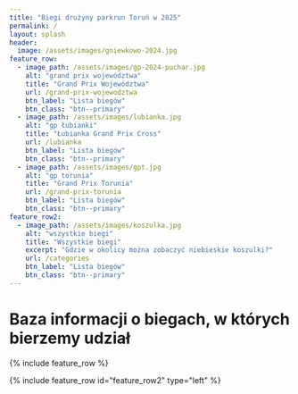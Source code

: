 ```yaml
---
title: "Biegi drużyny parkrun Toruń w 2025"
permalink: /
layout: splash
header:
  image: /assets/images/gniewkowo-2024.jpg
feature_row:
  - image_path: /assets/images/gp-2024-puchar.jpg
    alt: "grand prix województwa"
    title: "Grand Prix Województwa"
    url: /grand-prix-wojewodztwa
    btn_label: "Lista biegów"
    btn_class: "btn--primary"
  - image_path: /assets/images/lubianka.jpg
    alt: "gp łubianki"
    title: "Łubianka Grand Prix Cross"
    url: /lubianka
    btn_label: "Lista biegów"
    btn_class: "btn--primary"
  - image_path: /assets/images/gpt.jpg
    alt: "gp torunia"
    title: "Grand Prix Torunia"
    url: /grand-prix-torunia
    btn_label: "Lista biegów"
    btn_class: "btn--primary"
feature_row2:
  - image_path: /assets/images/koszulka.jpg
    alt: "wszystkie biegi"
    title: "Wszystkie biegi"
    excerpt: "Gdzie w okolicy można zobaczyć niebieskie koszulki?"
    url: /categories
    btn_label: "Lista biegów"
    btn_class: "btn--primary"
---
```


# Baza informacji o biegach, w których bierzemy udział

{% include feature_row %}

{% include feature_row id="feature_row2" type="left" %}
